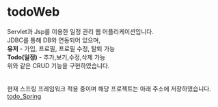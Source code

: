 # todoWeb
  Servlet과 Jsp를 이용한 일정 관리 웹 어플리케이션입니다.<br/>
  JDBC를 통해 DB와 연동되어 있으며,<br/>
  **유저** - 가입, 프로필, 프로필 수정, 탈퇴 가능 <br/>
  **Todo(일정)** - 추가,보기,수정,삭제 가능 <br/>
  위와 같은 CRUD 기능을 구현하였습니다. <br/>
  <br/><br/>
  현재 스프링 프레임워크 적용 중이며 해당 프로젝트는 아래 주소에 저장하였습니다.<br/>
  [todo_Spring](https://github.com/sh-sh-sh/todo_Spring)
